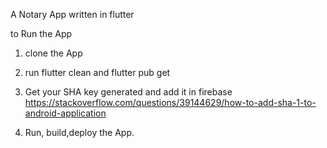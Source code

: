 A Notary App written in flutter

to Run the App 
1. clone the App
2. run flutter clean and flutter pub get
3. Get  your SHA key generated and add it in firebase 
https://stackoverflow.com/questions/39144629/how-to-add-sha-1-to-android-application

4. Run, build,deploy the App. 
